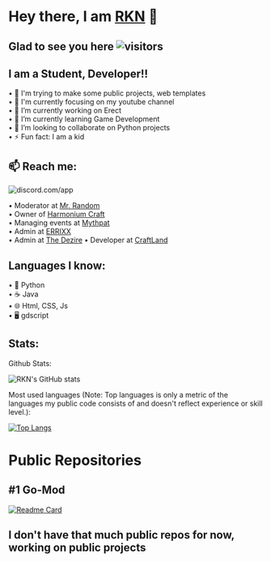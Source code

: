 # Hey there, I am [RKN](https://github.com/RKNpy) 👋

## Glad to see you here ![visitors](https://visitor-badge.glitch.me/badge?page_id=readme)
## I am a Student, Developer!!


• 🎯 I'm trying to make some public projects, web templates   
• 💼 I'm currently focusing on my youtube channel  
• 🔭 I’m currently working on Erect  
• 🌱 I’m currently learning Game Development  
• 👯 I’m looking to collaborate on Python projects  
• ⚡ Fun fact: I am a kid  


## 📫 Reach me:
![discord.com/app](https://discord.c99.nl/widget/theme-4/782128271876816906.png)

• Moderator at [Mr. Random](https://discord.gg/YXqwjNM7Pm)\
• Owner of [Harmonium Craft](https://harmonium.games)\
• Managing events at [Mythpat](https://discord.gg/mythpat)\
• Admin at [ERRIXX](https://discord.gg/f8shyKXApa)\
• Admin at [The Dezire](https://discord.gg/VHJg773cg7)
• Developer at [CraftLand](https://discord.gg/wtw7mjYJ7S)

## Languages I know:
• 🐍 Python  
• ☕ Java  
• 🌐 ​Html, CSS, Js  
• 🖥️ gdscript   





## Stats:

Github Stats:

![RKN's GitHub stats](https://github-readme-stats.vercel.app/api?username=RKNpy&show_icons=true&theme=radical&count_private=true)

Most used languages (Note: Top languages is only a metric of the languages my public code consists of and doesn't reflect experience or skill level.):

[![Top Langs](https://github-readme-stats.vercel.app/api/top-langs/?username=RKNpy&layout=compact)](https://github.com/RKNpy/)



# Public Repositories 

## #1 Go-Mod

[![Readme Card](https://github-readme-stats.vercel.app/api/pin/?username=RKNpy&repo=go-mod&show_owner=true&theme=radical)](https://github.com/RKNpy/go-mod)



## I don't have that much public repos for now, working on public projects


